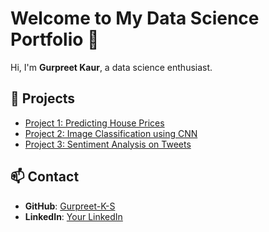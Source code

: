 # Welcome to My Data Science Portfolio 🚀  

Hi, I'm **Gurpreet Kaur**, a data science enthusiast.  

## 🔹 Projects  
- [Project 1: Predicting House Prices](#)  
- [Project 2: Image Classification using CNN](#)  
- [Project 3: Sentiment Analysis on Tweets](#)  

## 📫 Contact  
- **GitHub**: [Gurpreet-K-S](https://github.com/Gurpreet-K-S)  
- **LinkedIn**: [Your LinkedIn](#)  
